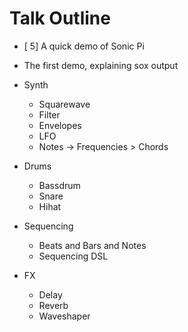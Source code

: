 # Talk Outline

- [ 5] A quick demo of Sonic Pi
- The first demo, explaining sox output
- Synth
  - Squarewave
  - Filter
  - Envelopes
  - LFO
  - Notes -> Frequencies > Chords
- Drums
  - Bassdrum
  - Snare
  - Hihat

- Sequencing
  - Beats and Bars and Notes
  - Sequencing DSL

- FX
  - Delay
  - Reverb
  - Waveshaper



